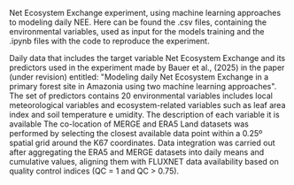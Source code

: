 Net Ecosystem Exchange experiment, using machine learning approaches to modeling daily NEE. 
Here can be found the .csv files, containing the environmental variables, used as input for the models training and the .ipynb files with the code to reproduce the experiment.

Daily data that includes the target variable Net Ecosystem Exchange and its predictors used in the experiment made by Bauer et al., (2025) in the paper (under revision) entitled: 
"Modeling daily Net Ecosystem Exchange in a primary forest site in Amazonia using two machine learning approaches". 
The set of predictors contains 20 environmental variables includes local meteorological variables and ecosystem-related variables such as leaf area index and soil temperature e umidity. 
The description of each variable it is available The co-location of MERGE and ERA5 Land datasets was performed by selecting the closest available data point within a 0.25º spatial grid around the K67 coordinates. 
Data integration was carried out after aggregating the ERA5 and MERGE datasets into daily means and cumulative values, aligning them with FLUXNET data availability based on quality control indices (QC = 1 and QC > 0.75).
